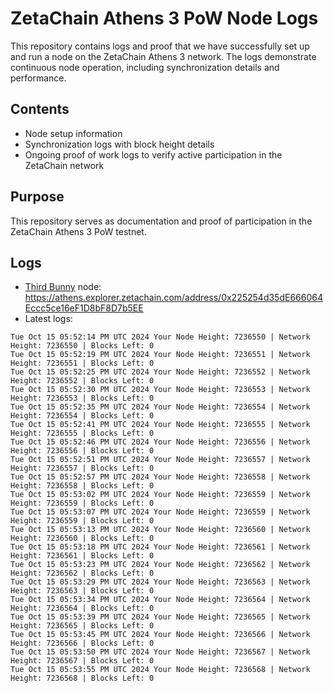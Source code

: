 # ZetaChain Athens 3 PoW Node Logs
This repository contains logs and proof that we have successfully set up and run a node on the ZetaChain Athens 3 network. The logs demonstrate continuous node operation, including synchronization details and performance.

## Contents
- Node setup information
- Synchronization logs with block height details
- Ongoing proof of work logs to verify active participation in the ZetaChain network

## Purpose
This repository serves as documentation and proof of participation in the ZetaChain Athens 3 PoW testnet.

## Logs

- [Third Bunny](https://thirdbunny.xyz/) node: https://athens.explorer.zetachain.com/address/0x225254d35dE666064Eccc5ce16eF1D8bF8D7b5EE
- Latest logs:
```
Tue Oct 15 05:52:14 PM UTC 2024 Your Node Height: 7236550 | Network Height: 7236550 | Blocks Left: 0
Tue Oct 15 05:52:19 PM UTC 2024 Your Node Height: 7236551 | Network Height: 7236551 | Blocks Left: 0
Tue Oct 15 05:52:25 PM UTC 2024 Your Node Height: 7236552 | Network Height: 7236552 | Blocks Left: 0
Tue Oct 15 05:52:30 PM UTC 2024 Your Node Height: 7236553 | Network Height: 7236553 | Blocks Left: 0
Tue Oct 15 05:52:35 PM UTC 2024 Your Node Height: 7236554 | Network Height: 7236554 | Blocks Left: 0
Tue Oct 15 05:52:41 PM UTC 2024 Your Node Height: 7236555 | Network Height: 7236555 | Blocks Left: 0
Tue Oct 15 05:52:46 PM UTC 2024 Your Node Height: 7236556 | Network Height: 7236556 | Blocks Left: 0
Tue Oct 15 05:52:51 PM UTC 2024 Your Node Height: 7236557 | Network Height: 7236557 | Blocks Left: 0
Tue Oct 15 05:52:57 PM UTC 2024 Your Node Height: 7236558 | Network Height: 7236558 | Blocks Left: 0
Tue Oct 15 05:53:02 PM UTC 2024 Your Node Height: 7236559 | Network Height: 7236559 | Blocks Left: 0
Tue Oct 15 05:53:07 PM UTC 2024 Your Node Height: 7236559 | Network Height: 7236559 | Blocks Left: 0
Tue Oct 15 05:53:13 PM UTC 2024 Your Node Height: 7236560 | Network Height: 7236560 | Blocks Left: 0
Tue Oct 15 05:53:18 PM UTC 2024 Your Node Height: 7236561 | Network Height: 7236561 | Blocks Left: 0
Tue Oct 15 05:53:23 PM UTC 2024 Your Node Height: 7236562 | Network Height: 7236562 | Blocks Left: 0
Tue Oct 15 05:53:29 PM UTC 2024 Your Node Height: 7236563 | Network Height: 7236563 | Blocks Left: 0
Tue Oct 15 05:53:34 PM UTC 2024 Your Node Height: 7236564 | Network Height: 7236564 | Blocks Left: 0
Tue Oct 15 05:53:39 PM UTC 2024 Your Node Height: 7236565 | Network Height: 7236565 | Blocks Left: 0
Tue Oct 15 05:53:45 PM UTC 2024 Your Node Height: 7236566 | Network Height: 7236566 | Blocks Left: 0
Tue Oct 15 05:53:50 PM UTC 2024 Your Node Height: 7236567 | Network Height: 7236567 | Blocks Left: 0
Tue Oct 15 05:53:55 PM UTC 2024 Your Node Height: 7236568 | Network Height: 7236568 | Blocks Left: 0
```
